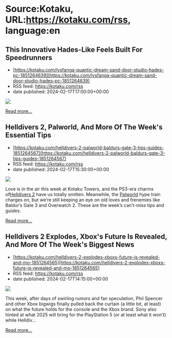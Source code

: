 # Source:Kotaku, URL:https://kotaku.com/rss, language:en

## This Innovative Hades-Like Feels Built For Speedrunners
 - [https://kotaku.com/lysfanga-quantic-dream-sand-door-studio-hades-pc-1851264639](https://kotaku.com/lysfanga-quantic-dream-sand-door-studio-hades-pc-1851264639)
 - RSS feed: https://kotaku.com/rss
 - date published: 2024-02-17T17:00:00+00:00

<img class="type:primaryImage" src="https://i.kinja-img.com/image/upload/c_fit,q_80,w_636/8288287099e8bd7fe4fdf007a876e1da.jpg" /><p><a href="https://kotaku.com/lysfanga-quantic-dream-sand-door-studio-hades-pc-1851264639">Read more...</a></p>

## Helldivers 2, Palworld, And More Of The Week's Essential Tips
 - [https://kotaku.com/helldivers-2-palworld-baldurs-gate-3-tips-guides-1851264567](https://kotaku.com/helldivers-2-palworld-baldurs-gate-3-tips-guides-1851264567)
 - RSS feed: https://kotaku.com/rss
 - date published: 2024-02-17T15:30:00+00:00

<img class="type:primaryImage" src="https://i.kinja-img.com/image/upload/c_fit,q_80,w_636/74502880a174bd6958367966892eddab.jpg" /><p>Love is in the air this week at Kotaku Towers, and the PS3-era charms of<a class="sc-1out364-0 dPMosf sc-145m8ut-0 lcFFec js_link" href="https://kotaku.com/helldivers-2-ps5-steam-pc-crossplay-impressions-review-1851252856">Helldivers 2</a> have us totally smitten. Meanwhile, the <a class="sc-1out364-0 dPMosf sc-145m8ut-0 lcFFec js_link" href="https://kotaku.com/palworld-costumes-halloween-knock-off-merch-pokemon-1851253440">Palworld</a> hype train charges on, but we’re still keeping an eye on old loves and frenemies like Baldur’s Gate 3 and Overwatch 2. These are the week’s can’t-miss tips and guides. </p><p><a href="https://kotaku.com/helldivers-2-palworld-baldurs-gate-3-tips-guides-1851264567">Read more...</a></p>

## Helldivers 2 Explodes, Xbox's Future Is Revealed, And More Of The Week's Biggest News
 - [https://kotaku.com/helldivers-2-explodes-xboxs-future-is-revealed-and-mo-1851264565](https://kotaku.com/helldivers-2-explodes-xboxs-future-is-revealed-and-mo-1851264565)
 - RSS feed: https://kotaku.com/rss
 - date published: 2024-02-17T14:15:00+00:00

<img class="type:primaryImage" src="https://i.kinja-img.com/image/upload/c_fit,q_80,w_636/b24668ac7cbc3de59dba17577a360342.jpg" /><p>This week, after days of swirling rumors and fan speculation, Phil Spencer and other Xbox bigwigs finally pulled back the curtain (a little bit, at least) on what the future holds for the console and the Xbox brand. Sony also hinted at what 2025 will bring for the PlayStation 5 (or at least what it won’t) while Helldiv…</p><p><a href="https://kotaku.com/helldivers-2-explodes-xboxs-future-is-revealed-and-mo-1851264565">Read more...</a></p>

